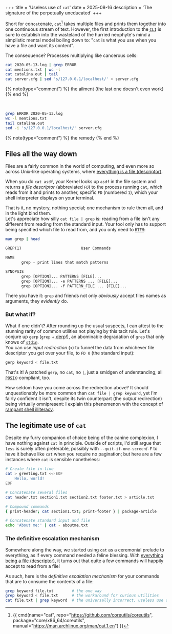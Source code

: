 +++
title = 'Useless use of `cat`'
date = 2025-08-16
description = 'The signature of the perpetually uneducated'
+++

Short for con`cat`enate, `cat`[^cat] takes multiple files and prints them
together into one continuous stream of text.  However, the first introduction to
the <abbr title="Command Line Interface, where I dwell">`CLI`</abbr> is sure to
establish into the wasteland of the hurried neophyte's mind a simplistic mental
model boiling down to: "`cat` is what you use when you have a file and want its
content".

[^cat]: {{ cmd(name="cat", repo="https://github.com/coreutils/coreutils", package="core/x86_64/coreutils", manual="https://man.archlinux.org/man/cat.1.en") }}

The consequence?  Processes multiplying like cancerous cells:

```sh
cat 2020-05-13.log | grep ERROR
cat mentions.txt | wc -l
cat catalina.out | tail
cat server.cfg | sed 's/127.0.0.1/localhost/' > server.cfg
```
{% note(type="comment") %} the ailment (the last one doesn't even work) {% end %}

<br>

```sh
grep ERROR 2020-05-13.log 
wc -l mentions.txt
tail catalina.out 
sed -i 's/127.0.0.1/localhost/' server.cfg
```
{% note(type="comment") %} the remedy {% end %}

## Files all the way down

Files are a fairly common in the world of computing, and even more
so across Unix-like operating systems, where [everything is a file
(descriptor)](@/posts/everything-is-a-file.md).

When you do `cat asdf`, your Kernel looks up `asdf` in the file system and
returns a *file descriptor* (abbreviated `FD`) to the process running `cat`,
which reads from it and prints to another, specific `FD` (numbered `1`), which
your shell interpreter displays on your terminal.

   That is it, no mystery, nothing special; one mechanism to rule them all, and
in the light bind them.<br>
   Let's appreciate how silly `cat file | grep` is: reading from a file isn't
any different from reading from the standard input.  Your tool only has to
support being specified which file to read from, and you only need to <abbr
title="Read The F... riendly Manual">`RTFM`</abbr>:

```sh
man grep | head
```
```txt
GREP(1)                          User Commands                           GREP(1)

NAME
       grep - print lines that match patterns

SYNOPSIS
       grep [OPTION]... PATTERNS [FILE]...
       grep [OPTION]... -e PATTERNS ... [FILE]...
       grep [OPTION]... -f PATTERN_FILE ... [FILE]...
```

There you have it: `grep` and friends not only *obviously* accept files names as
arguments, they *evidently* do.

### But what if?

   What if one didn't?  After rounding up the usual suspects, I can attest
to the stunning rarity of common utilities not playing by this tacit
rule.  Let's conjure up `gerp` (`grep` + <abbr title="A foolish or ignorant
person">derp</abbr>!), an abominable degradation of `grep` that only knows of
<abbr title="The standard input">`stdin`</abbr>.<br>
   You can use *input redirection* (`<`) to funnel the data from whichever file
descriptor you get over your file, to `FD 0` (the standard input):

```sh
gerp keyword < file.txt
```

That's it!  A patched `gerp`, no `cat`, no `|`, just a smidgen of understanding;
all <abbr title="Portable Operating System Interface">`POSIX`</abbr>-compliant,
too.

How seldom have you come across the redirection above?  It should unquestionably
be more common than `cat file | grep keyword`, yet I'm fairly confident it
isn't, despite its twin counterpart (the *output* redirection) being virtually
omnipresent: I explain this phenomenon with the concept of [rampant shell
illiteracy](@/posts/rampant-shell-illiteracy).

## The legitimate use of `cat`

Despite my furry companion of choice being of the canine complexion, I have
nothing against `cat` in principle.  Outside of scripts, I'd still argue that
`less` is surely often preferable, possibly with `--quit-if-one-screen`/`-F` to
have it behave like `cat` when you require no pagination; but here are a few
instances where `cat` is sensible nonetheless:

```sh
# Create file in-line
cat > greeting.txt <<-EOF
	Hello, world!
EOF

# Concatenate several files
cat header.txt section1.txt section2.txt footer.txt > article.txt

# Compound commands
{ print-header; cat section1.txt; print-footer } | package-article

# Concatenate standard input and file
echo 'About me:' | cat - aboutme.txt
```

### The definitive escalation mechanism

Somewhere along the way, we started using `cat` as a ceremonial prelude to
everything, as if every command needed a feline blessing.  With [everything
being a file (descriptor)](@/posts/everything-is-a-file.md), it turns out that
quite a few commands will happily accept to read from a file!

As such, here is the *definitive escalation mechanism* for your commands that
are to consume the contents of a file:

```sh
grep keyword file.txt        # the one way
grep keyword < file.txt      # the workaround for curious utilities
cat file.txt | grep keyword  # the universally incorrect, useless use of cat
```
